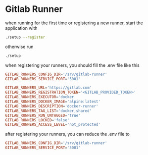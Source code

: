 # Gitlab Runner

when running for the first time or registering a new runner, start the application with

```sh
./setup --register
```

otherwise run

```sh
./setup
```

when registering your runners, you should fill the .env file like this

```toml
GITLAB_RUNNERS_CONFIG_DIR='/srv/gitlab-runner'
GITLAB_RUNNERS_SERVICE_PORT='5001'

GITLAB_RUNNERS_URL='https://gitlab.com'
GITLAB_RUNNERS_REGISTRATION_TOKEN='<GITLAB_PROVIDED_TOKEN>'
GITLAB_RUNNERS_EXECUTOR='docker'
GITLAB_RUNNERS_DOCKER_IMAGE='alpine:latest'
GITLAB_RUNNERS_DESCRIPTION='docker-runner'
GITLAB_RUNNERS_TAG_LIST='docker,shared'
GITLAB_RUNNERS_RUN_UNTAGGED='true'
GITLAB_RUNNERS_LOCKED='false'
GITLAB_RUNNERS_ACCESS_LEVEL='not_protected'
```

after registering your runners, you can reduce the .env file to

```toml
GITLAB_RUNNERS_CONFIG_DIR='/srv/gitlab-runner'
GITLAB_RUNNERS_SERVICE_PORT='5001'

```
